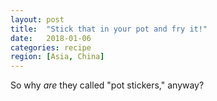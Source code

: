 ```yaml
---
layout: post
title:  "Stick that in your pot and fry it!"
date:   2018-01-06
categories: recipe
region: [Asia, China]
---
```


So why *are* they called "pot stickers," anyway?
